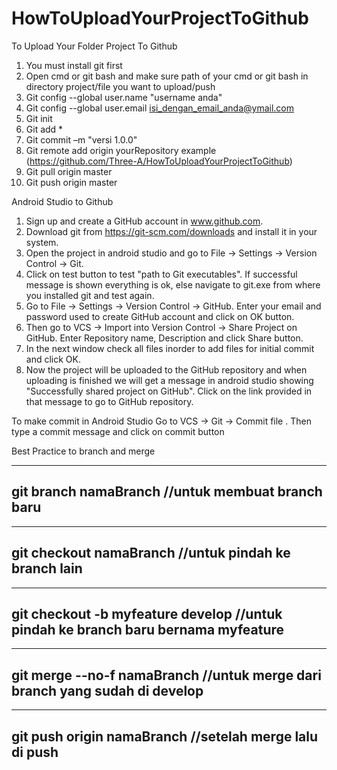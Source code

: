 # HowToUploadYourProjectToGithub
To Upload Your Folder Project To Github

1.  You must install git first
2.  Open cmd or git bash and make sure path of your cmd or git bash in directory project/file you want to upload/push
3.  Git config --global user.name "username anda" 
4.  Git config --global user.email isi_dengan_email_anda@ymail.com 
5.  Git init 
6.  Git add * 
7.  Git commit –m "versi 1.0.0" 
8.  Git remote add origin yourRepository example (https://github.com/Three-A/HowToUploadYourProjectToGithub)
9.  Git pull origin master 
10. Git push origin master 


Android Studio to Github
1. Sign up and create a GitHub account in www.github.com.
2. Download git from https://git-scm.com/downloads and install it in your system.
3. Open the project in android studio and go to File -> Settings -> Version Control -> Git.
4. Click on test button to test "path to Git executables". If successful message is shown everything is ok, else navigate to git.exe from  where you installed git and test again.
5. Go to File -> Settings -> Version Control -> GitHub. Enter your email and password used to create GitHub account and click on OK button.
6. Then go to VCS -> Import into Version Control -> Share Project on GitHub. Enter Repository name, Description and click Share button.
7. In the next window check all files inorder to add files for initial commit and click OK.
8. Now the project will be uploaded to the GitHub repository and when uploading is finished we will get a message in android studio showing "Successfully shared project on GitHub". Click on the link provided in that message to go to GitHub repository.

To make commit in Android Studio
Go to VCS -> Git -> Commit file . Then type a commit message and click on commit button

Best Practice to branch and merge

---------------------------------
git branch namaBranch             //untuk membuat branch baru
---------------------------------

---------------------------------
git checkout namaBranch           //untuk pindah ke branch lain
---------------------------------

---------------------------------
git checkout -b myfeature develop //untuk pindah ke branch baru bernama myfeature
---------------------------------

---------------------------------
git merge --no-f namaBranch       //untuk merge dari branch yang sudah di develop
---------------------------------

---------------------------------
git push origin namaBranch        //setelah merge lalu di push
---------------------------------



